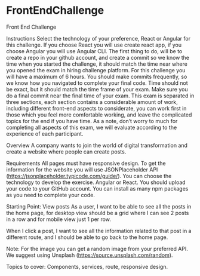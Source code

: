 # FrontEndChallenge
Front End Challenge 

Instructions
Select the technology of your preference, React or Angular for this challenge.
If you choose React you will use create react app, if you choose Angular you will use Angular CLI.
The first thing to do, will be to create a repo in your github account, and create a commit so we know the time when you started the challenge, it should match the time near where you opened the exam in hiring challenge platform.
For this challenge you will have a maximum of 6 hours. You should make commits frequently, so we know how you navigated to complete your final code.
Time should not be exact, but it should match the time frame of your exam. Make sure you do a final commit near the final time of your exam.
This exam is separated in three sections, each section contains a considerable amount of work, including different front-end aspects to considerate, you can work first in those which you feel more comfortable working, and leave the complicated topics for the end if you have time.
As a note, don’t worry to much for completing all aspects of this exam, we will evaluate according to the experience of each participant.

Overview
A company wants to join the world of digital transformation and create a website where people can create posts.

Requirements
All pages must have responsive design.
To get the information for the website you will use JSONPlaceholder API (https://jsonplaceholder.typicode.com/guide/).
You can choose the technology to develop the exercise. Angular or React.
You should upload your code to your GitHub account.
You can install as many npm packages as you need to complete your code.

Starting Point: View posts
As a user, I want to be able to see all the posts in the home page, for desktop view should be a grid where I can see 2 posts in a row and for mobile view just 1 per row.

When I click a post, I want to see all the information related to that post in a different route, and I should be able to go back to the home page.

Note: For the image you can get a random image from your preferred API. We suggest using Unsplash (https://source.unsplash.com/random).

Topics to cover: Components, services, route, responsive design.
